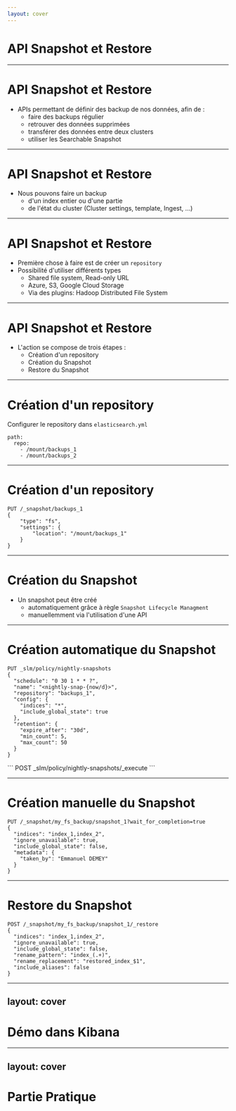 ```yaml
---
layout: cover
---
```


# API Snapshot et Restore

---

# API Snapshot et Restore

* APIs permettant de définir des backup de nos données, afin de : 
    * faire des backups régulier
    * retrouver des données supprimées
    * transférer des données entre deux clusters
    * utiliser les Searchable Snapshot

---

# API Snapshot et Restore

* Nous pouvons faire un backup 
    * d'un index entier ou d'une partie
    * de l'état du cluster (Cluster settings, template, Ingest, ...)

---

# API Snapshot et Restore

* Première chose à faire est de créer un `repository` 
* Possibilité d'utiliser différents types
    * Shared file system, Read-only URL
    * Azure, S3, Google Cloud Storage
    * Via des plugins: Hadoop Distributed File System

---

# API Snapshot et Restore

* L'action se compose de trois étapes :
    * Création d'un repository
    * Création du Snapshot
    * Restore du Snapshot

---

# Création d'un repository

Configurer le repository dans `elasticsearch.yml`

```
path:
  repo:
    - /mount/backups_1
    - /mount/backups_2
```

---

# Création d'un repository

```
PUT /_snapshot/backups_1
{
    "type": "fs",
    "settings": {
        "location": "/mount/backups_1"
    }
}
```

---

# Création du Snapshot

* Un snapshot peut être créé
    * automatiquement grâce à règle `Snapshot Lifecycle Managment`
    * manuellemment via l'utilisation d'une API

---

# Création automatique du Snapshot

```
PUT _slm/policy/nightly-snapshots
{
  "schedule": "0 30 1 * * ?",       
  "name": "<nightly-snap-{now/d}>", 
  "repository": "backups_1",    
  "config": {
    "indices": "*",                 
    "include_global_state": true    
  },
  "retention": {                    
    "expire_after": "30d",
    "min_count": 5,
    "max_count": 50
  }
}
```

<v-click>
```
POST _slm/policy/nightly-snapshots/_execute
```
</v-click>

---

# Création manuelle du Snapshot

```
PUT /_snapshot/my_fs_backup/snapshot_1?wait_for_completion=true
{
  "indices": "index_1,index_2",
  "ignore_unavailable": true,
  "include_global_state": false,
  "metadata": {
    "taken_by": "Emmanuel DEMEY"
  }
}
```

---

# Restore du Snapshot

```
POST /_snapshot/my_fs_backup/snapshot_1/_restore
{
  "indices": "index_1,index_2",
  "ignore_unavailable": true,
  "include_global_state": false,
  "rename_pattern": "index_(.+)",
  "rename_replacement": "restored_index_$1",
  "include_aliases": false
}
```

---
layout: cover
---

# Démo dans Kibana

---
layout: cover
---
# Partie Pratique